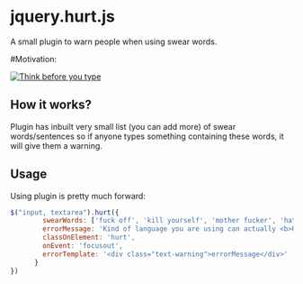 jquery.hurt.js
==============

A small plugin to warn people when using swear words.

#Motivation:

[![Think before you type](http://img.youtube.com/vi/YkzwHuf6C2U/0.jpg)](http://www.youtube.com/watch?v=YkzwHuf6C2U)

## How it works?
Plugin has inbuilt very small list (you can add more) of swear words/sentences so if anyone types something containing these words, it will give them a warning.

## Usage

Using plugin is pretty much forward:

```javascript
$("input, textarea").hurt({
        swearWords: ['fuck off', 'kill yourself', 'mother fucker', 'hate you', 'go to hell', 'leave me alone', 'you are dead'],
        errorMessage: 'Kind of language you are using can actually <b>HURT</b> someone. Please reconsider.',
        classOnElement: 'hurt',
        onEvent: 'focusout',
        errorTemplate: '<div class="text-warning">errorMessage</div>'
      }
})

```

